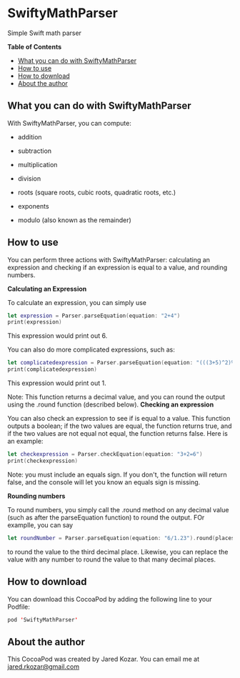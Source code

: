 # SwiftyMathParser
Simple Swift math parser

**Table of Contents**
  * [What you can do with SwiftyMathParser](#what-you-can-do-with-swiftymathparser)
  * [How to use](#how-to-use)
  * [How to download](#how-to-download)
  * [About the author](#about-the-author)
  
## What you can do with SwiftyMathParser

With SwiftyMathParser, you can compute:

- addition

- subtraction

- multiplication

- division

- roots (square roots, cubic roots, quadratic roots, etc.)

- exponents

- modulo (also known as the remainder)

## How to use

You can perform three actions with SwiftyMathParser: calculating an expression and checking if an expression is equal to a value, and rounding numbers. 

**Calculating an Expression**

To calculate an expression, you can simply use

```swift
let expression = Parser.parseEquation(equation: "2+4")
print(expression)
```
    
This expression would print out 6.

You can also do more complicated expressions, such as:

```swift
let complicatedexpression = Parser.parseEquation(equation: "(((3+5)^2)%9)")
print(complicatedexpression)
```
        
This expression would print out 1.

Note: This function returns a decimal value, and you can round the output using the .round function (described below).
**Checking an expression**

You can also check an expression to see if is equal to a value. This function outputs a boolean; if the two values are equal, the function returns true, and if the two values are not equal not equal, the function returns false. Here is an example:

```swift     
let checkexpression = Parser.checkEquation(equation: "3+2=6")
print(checkexpression)
```
        
Note: you must include an equals sign. If you don't, the function will return false, and the console will let you know an equals sign is missing.

**Rounding numbers**

To round numbers, you simply call the .round method on any decimal value (such as after the parseEquation function) to round the output. FOr examplle, you can say 

```swift
let roundNumber = Parser.parseEquation(equation: "6/1.23").round(places: 3)
```

to round the value to the third decimal place. Likewise, you can replace the value with any number to round the value to that many decimal places.

## How to download

You can download this CocoaPod by adding the following line to your Podfile:

```swift
pod 'SwiftyMathParser'
```

## About the author

This CocoaPod was created by Jared Kozar. You can email me at jared.rkozar@gmail.com
